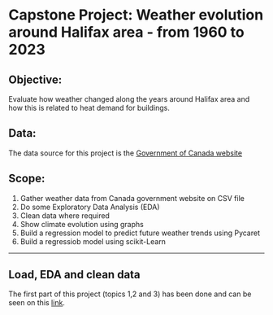 # Capstone Project: Weather evolution around Halifax area - from 1960 to 2023
## Objective: 
Evaluate how weather changed along the years around Halifax area and how this is related to heat demand for buildings. 

## Data:
The data source for this project is the [Government of Canada website](https://climate.weather.gc.ca/historical_data/search_historic_data_stations_e.html?searchType=stnName&timeframe=1&txtStationName=Halifax&searchMethod=contains&optLimit=yearRange&StartYear=1840&EndYear=2023&Year=2023&Month=3&Day=21&selRowPerPage=25)

## Scope: 
 1) Gather weather data from Canada government website on CSV file
 2) Do some Exploratory Data Analysis (EDA)
 3) Clean data where required
 4) Show climate evolution using graphs
 5) Build a regression model to predict future weather trends using Pycaret
 6) Build a regressiob model using scikit-Learn
___________________________________________________________________________________

## Load, EDA and clean data
The first part of this project (topics 1,2 and 3) has been done and can be seen on this [link](https://github.com/lelacerda/Halifax_Weather_Evolution/blob/main/Weather_HDD_1stDraft.ipynb).


